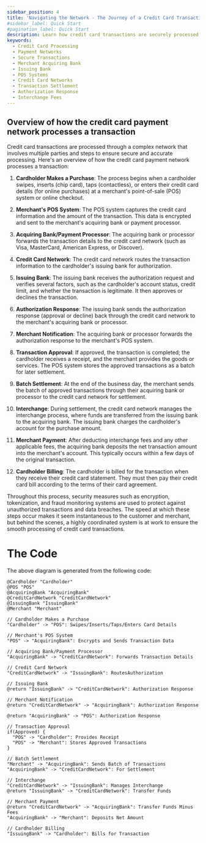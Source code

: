 ```yaml
---
sidebar_position: 4
title: 'Navigating the Network - The Journey of a Credit Card Transaction'
#sidebar_label: Quick Start
#pagination_label: Quick Start
description: Learn how credit card transactions are securely processed through a network involving issuing banks, credit card networks, and merchants. Understand the steps from purchase to settlement for optimized payment processing.
keywords:
  - Credit Card Processing
  - Payment Networks
  - Secure Transactions
  - Merchant Acquiring Bank
  - Issuing Bank
  - POS Systems
  - Credit Card Networks
  - Transaction Settlement
  - Authorization Response
  - Interchange Fees
---
```


## Overview of how the credit card payment network processes a transaction

Credit card transactions are processed through a complex network that involves multiple parties and steps to ensure secure and accurate processing. Here's an overview of how the credit card payment network processes a transaction:

1. **Cardholder Makes a Purchase**: The process begins when a cardholder swipes, inserts (chip card), taps (contactless), or enters their credit card details (for online purchases) at a merchant's point-of-sale (POS) system or online checkout.

2. **Merchant's POS System**: The POS system captures the credit card information and the amount of the transaction. This data is encrypted and sent to the merchant's acquiring bank or payment processor.

3. **Acquiring Bank/Payment Processor**: The acquiring bank or processor forwards the transaction details to the credit card network (such as Visa, MasterCard, American Express, or Discover).

4. **Credit Card Network**: The credit card network routes the transaction information to the cardholder's issuing bank for authorization.

5. **Issuing Bank**: The issuing bank receives the authorization request and verifies several factors, such as the cardholder's account status, credit limit, and whether the transaction is legitimate. It then approves or declines the transaction.

6. **Authorization Response**: The issuing bank sends the authorization response (approval or decline) back through the credit card network to the merchant's acquiring bank or processor.

7. **Merchant Notification**: The acquiring bank or processor forwards the authorization response to the merchant's POS system.

8. **Transaction Approval**: If approved, the transaction is completed; the cardholder receives a receipt, and the merchant provides the goods or services. The POS system stores the approved transactions as a batch for later settlement.

9. **Batch Settlement**: At the end of the business day, the merchant sends the batch of approved transactions through their acquiring bank or processor to the credit card network for settlement.

10. **Interchange**: During settlement, the credit card network manages the interchange process, where funds are transferred from the issuing bank to the acquiring bank. The issuing bank charges the cardholder's account for the purchase amount.

11. **Merchant Payment**: After deducting interchange fees and any other applicable fees, the acquiring bank deposits the net transaction amount into the merchant's account. This typically occurs within a few days of the original transaction.

12. **Cardholder Billing**: The cardholder is billed for the transaction when they receive their credit card statement. They must then pay their credit card bill according to the terms of their card agreement.

Throughout this process, security measures such as encryption, tokenization, and fraud monitoring systems are used to protect against unauthorized transactions and data breaches. The speed at which these steps occur makes it seem instantaneous to the customer and merchant, but behind the scenes, a highly coordinated system is at work to ensure the smooth processing of credit card transactions.

# The Code

The above diagram is generated from the following code:

```zenuml title:The Journey of a Credit Card Transaction
@Cardholder "Cardholder"
@POS "POS"
@AcquiringBank "AcquiringBank"
@CreditCardNetwork "CreditCardNetwork"
@IssuingBank "IssuingBank"
@Merchant "Merchant"

// Cardholder Makes a Purchase
"Cardholder" -> "POS": Swipes/Inserts/Taps/Enters Card Details

// Merchant's POS System
"POS" -> "AcquiringBank": Encrypts and Sends Transaction Data

// Acquiring Bank/Payment Processor
"AcquiringBank" -> "CreditCardNetwork": Forwards Transaction Details

// Credit Card Network
"CreditCardNetwork" -> "IssuingBank": RoutesAuthorization

// Issuing Bank
@return "IssuingBank" -> "CreditCardNetwork": Authorization Response

// Merchant Notification
@return "CreditCardNetwork" -> "AcquiringBank": Authorization Response

@return "AcquiringBank" -> "POS": Authorization Response

// Transaction Approval
if(Approved) {
  "POS" -> "Cardholder": Provides Receipt
  "POS" -> "Merchant": Stores Approved Transactions
}

// Batch Settlement
"Merchant" -> "AcquiringBank": Sends Batch of Transactions
"AcquiringBank" -> "CreditCardNetwork": For Settlement

// Interchange
"CreditCardNetwork" -> "IssuingBank": Manages Interchange
@return "IssuingBank" -> "CreditCardNetwork": Transfer Funds

// Merchant Payment
@return "CreditCardNetwork" -> "AcquiringBank": Transfer Funds Minus Fees
"AcquiringBank" -> "Merchant": Deposits Net Amount

// Cardholder Billing
"IssuingBank" -> "Cardholder": Bills for Transaction
```
